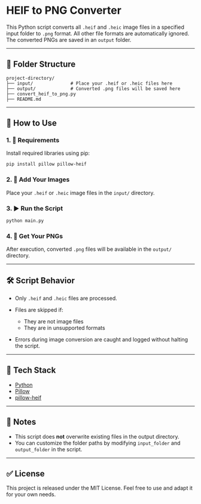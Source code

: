 # HEIF to PNG Converter

This Python script converts all `.heif` and `.heic` image files in a specified input folder to `.png` format. All other file formats are automatically ignored. The converted PNGs are saved in an `output` folder.

---

## 📁 Folder Structure

```
project-directory/
├── input/              # Place your .heif or .heic files here
├── output/             # Converted .png files will be saved here
├── convert_heif_to_png.py
├── README.md
```

---

## 🚀 How to Use

### 1. 🔧 Requirements

Install required libraries using pip:

```bash
pip install pillow pillow-heif
```

### 2. 👥 Add Your Images

Place your `.heif` or `.heic` image files in the `input/` directory.

### 3. ▶️ Run the Script

```bash
python main.py
```

### 4. 📄 Get Your PNGs

After execution, converted `.png` files will be available in the `output/` directory.

---

## 🛠️ Script Behavior

* Only `.heif` and `.heic` files are processed.
* Files are skipped if:

  * They are not image files
  * They are in unsupported formats
* Errors during image conversion are caught and logged without halting the script.

---

## 🧠 Tech Stack

* [Python](https://www.python.org/)
* [Pillow](https://python-pillow.org/)
* [pillow-heif](https://github.com/strukturag/pillow-heif)

---

## 📌 Notes

* This script does **not** overwrite existing files in the output directory.
* You can customize the folder paths by modifying `input_folder` and `output_folder` in the script.

---

## ✅ License

This project is released under the MIT License. Feel free to use and adapt it for your own needs.
